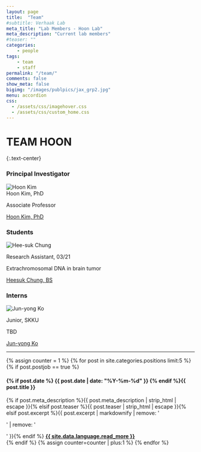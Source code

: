 ```yaml
---
layout: page
title:  "Team"
#subtitle: Verhaak Lab
meta_title: "Lab Members - Hoon Lab"
meta_description: "Current lab members"
#teaser: ""
categories:
    - people
tags:
    - team
    - staff
permalink: "/team/"
comments: false
show_meta: false
bigimg: "/images/publpics/jax_grp2.jpg"
menu: accordion
css:
  - /assets/css/imagehover.css
  - /assets/css/custom_home.css
---
```


# TEAM HOON
{:.text-center}

### Principal Investigator

<div class="row"><div class="col-sm-12">
<div class="holder smooth">
    <img src="{{ site.url }}/assets/img/people/Profile-184998_Kim_H.jpg" alt="Hoon Kim" />
    <div class="go-top">
        Hoon Kim, PhD
        <p>Associate Professor</p>
        <span class="social-icons"><a href="{{ site.url }}/about"  class="social-icons" target="_blank" title="About"> <i class="fa fa-user"></i></a><a href="https://twitter.com/{{ site.owner.twitter }}"  class="social-icons" target="_blank" title="Follow @wisekh6"> <i class="fa fa-twitter"></i></a><a href="{{ site.url }}/contact"  class="social-icons" title="Contact"> <i class="fa fa-envelope"></i></a></span>
    </div>
    <div class="phototag"><a href="{{ site.url }}/about">Hoon Kim, PhD</a></div>
</div>
</div></div>


### Students

<div class="row"><div class="col-sm-4">
<div class="holder smooth">
    <img src="{{ site.url }}/assets/img/people/blank-person.png" alt="Hee-suk Chung" />
    <div class="go-top">
        <p>Research Assistant, 03/21</p>
        <p>Extrachromosomal DNA in brain tumor</p>
        <span class="social-icons"><a href="{{ site.url }}/people/hs_chung/"  class="social-icons" target="_blank" title="About"> <i class="fa fa-user"></i></a></span>
    </div>
    <div class="phototag"><a href="{{ site.url }}/people/hs_chung">Heesuk Chung, BS</a></div>
</div></div>
</div>

### Interns

<div class="row"><div class="col-sm-4">
<div class="holder smooth">
    <img src="{{ site.url }}/assets/img/people/blank-person.png" alt="Jun-yong Ko" />
    <div class="go-top">
        <p>Junior, SKKU</p>
        <p>TBD</p>
        <span class="social-icons"><a href="{{ site.url }}/people/jy_ko/"  class="social-icons" target="_blank" title="About"> <i class="fa fa-user"></i></a></span>
    </div>
    <div class="phototag"><a href="{{ site.url }}/people/jy_ko">Jun-yong Ko</a></div>
</div></div>
</div>

<!-- Open Positions, if any, will populate here -->

<div class="row">
<div id="accordion col-sm-12"><hr class="small"></div>
<div id="accordion col-sm-12">
<div id="accordion">
  {% assign counter = 1 %}
  {% for post in site.categories.positions limit:5 %}
  {% if post.postjob == true %}
  <h4><i class="iconfont"></i> {% if post.date %}<time class="icon-calendar pr20" datetime="{{ post.date | date: "%Y-%m-%d" }}" itemprop="datePublished"> {{ post.date | date: "%Y-%m-%d" }}</time> {% endif %}{{ post.title }}</h4>
    <div>
      {% if post.meta_description %}{{ post.meta_description | strip_html | escape }}{% elsif post.teaser %}{{ post.teaser | strip_html | escape }}{% elsif post.excerpt %}{{ post.excerpt | markdownify | remove: '<p>' | remove: '</p>' }}{% endif %}
      <a href="{{ site.url }}{{ post.url }}" title="Read {{ post.title | escape_once }}"><strong>{{ site.data.language.read_more }}</strong></a>
    </div>
  {% endif %}
  {% assign counter=counter | plus:1 %}
  {% endfor %}
</div></div>
</div>
